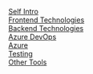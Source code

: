 <a href="Material/selfIntro.md">Self Intro</a>
<br>
<a href="Material/frontend.md">Frontend Technologies</a>
<br>
<a href="Material/backend.md">Backend Technologies</a>
<br>
<a href="Material/azureDevops.md">Azure DevOps</a>
<br>
<a href="Material/azure.md">Azure</a>
<br>
<a href="Material/testing.md">Testing</a>
<br>
<a href="Material/otherTools.md">Other Tools</a>
